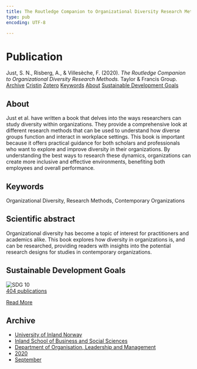 ```yaml
---
title: The Routledge Companion to Organizational Diversity Research Methods.
type: pub
encoding: UTF-8

---
```

<h1>Publication</h1>
<article id="csl-bib-container-IQB6C68U" class="csl-bib-container">
  <div class="csl-bib-body"> <div class="csl-entry">Just, S. N., Risberg, A., &#38; Villesèche, F. (2020). <i>The Routledge Companion to Organizational Diversity Research Methods.</i> Taylor &#38; Francis Group.</div> </div>
  <div class="csl-bib-buttons">
    <a href="#taxonomy-article-IQB6C68U" alt="archive" class="csl-bib-button">Archive</a>
    <a href="https://app.cristin.no/results/show.jsf?id=1826819" alt="Cristin" class="csl-bib-button">Cristin</a>
    <a href="http://zotero.org/groups/5881554/items/IQB6C68U" alt="Zotero" class="csl-bib-button">Zotero</a>
    <a href="#keywords-article-IQB6C68U" alt="keywords" class="csl-bib-button">Keywords</a>
    <a href="#about-article-IQB6C68U" alt="about_pub" class="csl-bib-button">About</a>
    <a href="#sdg-article-IQB6C68U" alt="sdg" class="csl-bib-button">Sustainable Development Goals</a>
  </div>
  <div id="csl-bib-meta-container-IQB6C68U"></div>
</article>
<div id="csl-bib-meta-IQB6C68U" class="csl-bib-meta">
  <article id="about-article-IQB6C68U" class="about_pub-article">
    <h1>About</h1>
    Just et al. have written a book that delves into the ways researchers can study diversity within organizations. They provide a comprehensive look at different research methods that can be used to understand how diverse groups function and interact in workplace settings. This book is important because it offers practical guidance for both scholars and professionals who want to explore and improve diversity in their organizations. By understanding the best ways to research these dynamics, organizations can create more inclusive and effective environments, benefiting both employees and overall performance.
  </article>
  <article id="keywords-article-IQB6C68U" class="keywords-article">
    <h1>Keywords</h1>
    Organizational Diversity, Research Methods, Contemporary Organizations
  </article>
  <article id="abstract-article-IQB6C68U" class="abstract-article">
    <h1>Scientific abstract</h1>
    Organizational diversity has become a topic of interest for practitioners and academics alike. This book explores how diversity in organizations is, and can be researched, providing readers with insights into the potential research designs for studies in contemporary organizations.
  </article>
  <article id="sdg-article-IQB6C68U" class="sdg-article">
    <h1>Sustainable Development Goals</h1>
    <div class="sdg-container"><div id="sdg10" class="sdg">
        <img src="{{< params subfolder >}}images/sdg/sdg10_en.png" class="image" alt="SDG 10">
        <div class="sdg-overlay">
          <a href="/en/archive/?key=?sdg=10#archive" class="sdg-publication-count"><span>404</span> publications</a>
          <p><a href="https://sdgs.un.org/goals/goal10" class="sdg-read-more">Read More</a></p>
        </div>
      </div></div>
  </article>
  <article id="taxonomy-article-IQB6C68U" class="taxonomy-article">
    <h1>Archive</h1>
    <ul>
      <li>
        <a href="/en/archive/?key=3DCRN523">University of Inland Norway</a>
      </li>
      <li>
        <a href="/en/archive/?key=DU8Q9LN9">Inland School of Business and Social Sciences</a>
      </li>
      <li>
        <a href="/en/archive/?key=4LUWR3ZM">Department of Organisation, Leadership and Management</a>
      </li>
      <li>
        <a href="/en/archive/?key=L4LD5JU9">2020</a>
      </li>
      <li>
        <a href="/en/archive/?key=XPRSCNB2">September</a>
      </li>
    </ul>
  </article>
</div>
